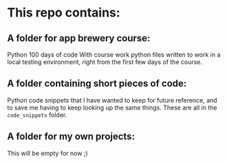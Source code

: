 # This repo contains:

## A folder for app brewery course:

Python 100 days of code
With course work python files written to work in a local testing environment, right from the first few days of the course.

## A folder containing short pieces of code:

Python code snippets that I have wanted to keep for future reference, and to save me having to keep looking up the same things. These are all in the `code_snippets` folder.

## A folder for my own projects:

This will be empty for now ;)
